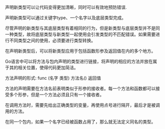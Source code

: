 声明新类型可以让代码变得更加清晰，同时可以有效地预防错误.

声明新类型可以通过关键字type、一个名字以及底层类型完成。

尽管声明的新类型与其底层类型有着相同的行为，但是新类型与底层类型并不是同一种类型，故将底层类型与新类型一起使用会引发类型的不匹配错误。如果需要进行不同类型之间的使用，必须要进行类型转换。

在声明新类型后，可以将新类型应用于包括函数形参及返回值在内的多个地方。

Go语言中可以将方法与包内声明的类型进行链接，将声明的相应的方法并放在属于其的相关位置，使得代码更加简洁。

方法声明的形式: func (名字 类型) 方法名() 返回值

方法的声明需要在方法名前表明类似于形参的接收者。每一个方法和函数都可以接受多个形参，但是一个方法必须且只有一个接收者。

在调用方法时，需要先给出正确类型的变量，再使用点号进行隔开，最后才是被调用的方法。

在同一个包内，如果一个名字已经被函数占用了，那么就无法定义同名的类型。
